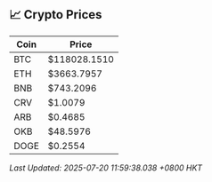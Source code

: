 ## 📈 Crypto Prices

| Coin | Price |
| ---- | ----- |
| BTC | $118028.1510 |
| ETH | $3663.7957 |
| BNB | $743.2096 |
| CRV | $1.0079 |
| ARB | $0.4685 |
| OKB | $48.5976 |
| DOGE | $0.2554 |

_Last Updated: 2025-07-20 11:59:38.038 +0800 HKT_